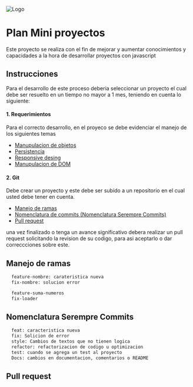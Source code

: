 
![Logo](https://dev-to-uploads.s3.amazonaws.com/uploads/articles/th5xamgrr6se0x5ro4g6.png)


# Plan Mini proyectos

Este proyecto se realiza con el fin de mejorar y aumentar conocimientos y capacidades a la hora de desarrollar proyectos con javascript 


## Instrucciones

Para el desarrollo de este proceso deberia seleccionar un proyecto el cual debe ser resuelto en un tiempo no mayor a 1 mes, teniendo en cuenta lo siguiente:

#### 1. Requerimientos

Para el correcto desarrollo, en el proyeco se debe evidenciar el manejo de los siguientes temas

 - [Manupulacion de objetos ](https://developer.mozilla.org/es/docs/Web/JavaScript/Guide/Working_with_Objects)
 - [Persistencia](https://developer.mozilla.org/es/docs/Learn/JavaScript/Client-side_web_APIs/Client-side_storage)
 - [Responsive desing](https://developer.mozilla.org/es/docs/Learn/CSS/CSS_layout/Responsive_Design)
  - [Manupulacion de DOM](http://juanmirod.github.io/2019/06/24/chuleta-dom.html)


#### 2. Git

Debe crear un proyecto y este debe ser subido a un repositorio en el cual usted debe tener en cuenta.

 - [Manejo de ramas]()
 - [Nomenclatura de commits (Nomenclatura Serempre Commits)]()
  - [Pull request]()


una vez finalizado o tenga un avance significativo debera realizar un pull request solicitando la revision de su codigo, para asi aceptarlo o dar correccciones sobre este.



## Manejo de ramas

```bash
  feature-nombre: carateristica nueva
  fix-nombre: solucion error
```

```bash
  feature-suma-numeros
  fix-loader
```

## Nomenclatura Serempre Commits

```bash
  feat: caracteristica nueva
  fix: Solicion de error
  style: Cambios de textos que no tienen logica
  refactor: refactorizacion de codigo u optimizacion
  test: cuando se agrega un test al proyecto
  Docs: cambios en documentacion, comentarios o README
```

## Pull request

```bash

```


